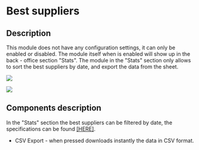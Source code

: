 # Best suppliers

## Description

This module does not have any configuration settings, it can only be enabled or disabled. The module itself when is enabled will show up in the back - office section "Stats". The module in the "Stats" section only allows to sort the best suppliers by date, and export the data from the sheet.

![](<../../../../../.gitbook/assets/Screenshot 2022-07-29 at 14-51-49 Module manager • test.png>)

![](<../../../../../.gitbook/assets/Screenshot 2022-07-29 at 14-52-15 Stats • test.png>)



## Components description

In the "Stats" section the best suppliers can be filtered by date, the specifications can be found [\[HERE\]](../../../common-components/stats-common-component/filtering-components-in-stats.md).

* CSV Export - when pressed downloads instantly the data in CSV format.
